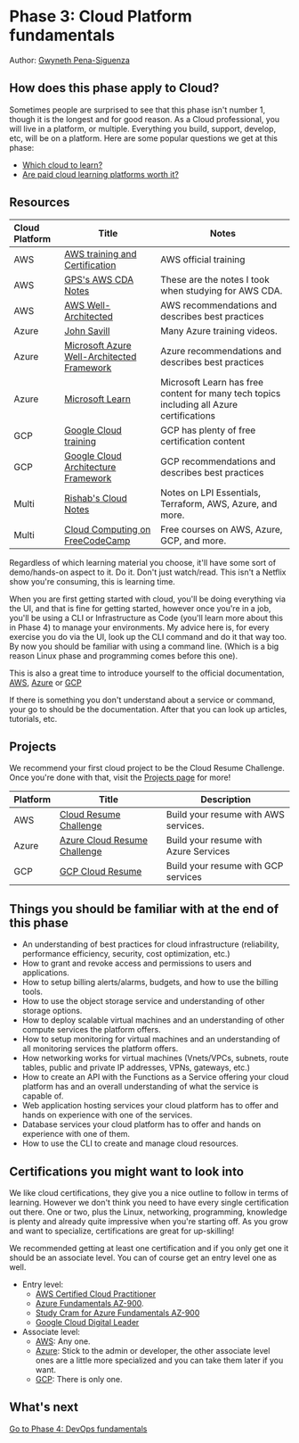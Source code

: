 # Phase 3: Cloud Platform fundamentals

Author: [Gwyneth Pena-Siguenza](https://twitter.com/madebygps)

## How does this phase apply to Cloud?

Sometimes people are surprised to see that this phase isn't number 1, though it is the longest and for good reason. As a Cloud professional, you will live in a platform, or multiple. Everything you build, support, develop, etc, will be on a platform. Here are some popular questions we get at this phase:

- [Which cloud to learn?](../resources/FAQ.md)
- [Are paid cloud learning platforms worth it?](../resources/FAQ.md)

## Resources

| Cloud Platform | Title  | Notes  |
|:-------------- | ------ | ------ |
AWS | [AWS training and Certification](https://aws.amazon.com/training/)| AWS official training |
AWS | [GPS's AWS CDA Notes](https://1drv.ms/b/s!AlqgVriKH8xEhLtO_DCxLO3bCJEz6w?e=cMkL9n) | These are the notes I took when studying for AWS CDA.
AWS | [AWS Well-Architected](https://aws.amazon.com/architecture/well-architected) | AWS recommendations and describes best practices |
Azure | [John Savill](https://www.youtube.com/c/NTFAQGuy) | Many Azure training videos. |
Azure | [Microsoft Azure Well-Architected Framework](https://docs.microsoft.com/en-us/azure/architecture/framework/) | Azure recommendations and describes best practices |
Azure |[Microsoft Learn](https://docs.microsoft.com/learn/certifications/browse/) | Microsoft Learn has free content for many tech topics including all Azure certifications |
GCP | [Google Cloud training](https://cloud.google.com/certification) | GCP has plenty of free certification content |
GCP | [Google Cloud Architecture Framework](https://cloud.google.com/architecture/framework) | GCP recommendations and describes best practices |
Multi |[Rishab's Cloud Notes](https://notes.rishab.cloud/)| Notes on LPI Essentials, Terraform, AWS, Azure, and more. |
Multi |[Cloud Computing on FreeCodeCamp](https://www.freecodecamp.org/news/tag/cloud-computing/) | Free courses on AWS, Azure, GCP, and more. |

Regardless of which learning material you choose, it'll have some sort of demo/hands-on aspect to it. Do it. Don't just watch/read. This isn't a Netflix show you're consuming, this is learning time.

When you are first getting started with cloud, you'll be doing everything via the UI, and that is fine for getting started, however once you're in a job, you'll be using a CLI or Infrastructure as Code (you'll learn more about this in Phase 4) to manage your environments. My advice here is, for every exercise you do via the UI, look up the CLI command and do it that way too. By now you should be familiar with using a command line. (Which is a big reason Linux phase and programming comes before this one).

This is also a great time to introduce yourself to the official documentation, [AWS](https://docs.aws.amazon.com/index.html), [Azure](https://docs.microsoft.com/azure/?product=featured) or [GCP](https://cloud.google.com/docs)

If there is something you don't understand about a service or command, your go to should be the documentation. After that you can look up articles, tutorials, etc.

## Projects

We recommend your first cloud project to be the Cloud Resume Challenge. Once you're done with that, visit the [Projects page](../projects/README.md) for more!

Platform | Title | Description |
---------|-------|-------------|
AWS | [Cloud Resume Challenge](https://cloudresumechallenge.dev/)| Build your resume with AWS services.|
Azure | [Azure Cloud Resume Challenge](https://youtu.be/ieYrBWmkfno)| Build your resume with Azure Services   |  
GCP | [GCP Cloud Resume](https://acloudguru.com/blog/engineering/cloudguruchallenge-your-resume-on-gcp) | Build your resume with GCP services |

## Things you should be familiar with at the end of this phase

- An understanding of best practices for cloud infrastructure (reliability, performance efficiency, security, cost optimization, etc.)
- How to grant and revoke access and permissions to users and applications.
- How to setup billing alerts/alarms, budgets, and how to use the billing tools.
- How to use the object storage service and understanding of other storage options.
- How to deploy scalable virtual machines and an understanding of other compute services the platform offers.
- How to setup monitoring for virtual machines and an understanding of all monitoring services the platform offers.
- How networking works for virtual machines (Vnets/VPCs, subnets, route tables, public and private IP addresses, VPNs, gateways, etc.)
- How to create an API with the Functions as a Service offering your cloud platform has and an overall understanding of what the service is capable of.
- Web application hosting services your cloud platform has to offer and hands on experience with one of the services.
- Database services your cloud platform has to offer and hands on experience with one of them.
- How to use the CLI to create and manage cloud resources.

## Certifications you might want to look into

We like cloud certifications, they give you a nice outline to follow in terms of learning. However we don't think you need to have every single certification out there. One or two, plus the Linux, networking, programming, knowledge is plenty and already quite impressive when you're starting off. As you grow and want to specialize, certifications are great for up-skilling!

We recommended getting at least one certification and if you only get one it should be an associate level. You can of course get an entry level one as well.

- Entry level:
  - [AWS Certified Cloud Practitioner](https://aws.amazon.com/certification/certified-cloud-practitioner/)
  - [Azure Fundamentals AZ-900](https://docs.microsoft.com/learn/certifications/exams/az-900).
  - [Study Cram for Azure Fundamentals AZ-900](https://github.com/ricmmartins/study-guide-az900)
  - [Google Cloud Digital Leader](https://cloud.google.com/certification/cloud-digital-leader)
- Associate level:
  - [AWS](https://aws.amazon.com/certification/): Any one.
  - [Azure](https://docs.microsoft.com/learn/certifications/browse/?resource_type=certification&products=azure&terms=associate): Stick to the admin or developer, the other associate level ones are a little more specialized and you can take them later if you want.
  - [GCP](https://cloud.google.com/certification/cloud-engineer): There is only one.

## What's next

[Go to Phase 4: DevOps fundamentals](../phase4/README.md)

